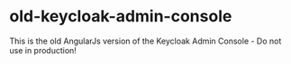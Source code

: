 # old-keycloak-admin-console
This is the old AngularJs version of the Keycloak Admin Console - Do not use in production!
